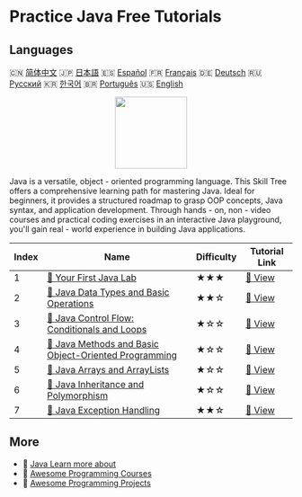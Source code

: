 # Practice Java Free Tutorials

## Languages

🇨🇳 [简体中文](README_zh.md) 🇯🇵 [日本語](README_ja.md) 🇪🇸 [Español](README_es.md) 🇫🇷 [Français](README_fr.md) 🇩🇪 [Deutsch](README_de.md) 🇷🇺 [Русский](README_ru.md) 🇰🇷 [한국어](README_ko.md) 🇧🇷 [Português](README_pt.md) 🇺🇸 [English](README.md) 

<div align="center">
<img width="128px" src="https://file.labex.io/path/vBtgM8cNsQFn.png">
</div>

Java is a versatile, object - oriented programming language. This Skill Tree offers a comprehensive learning path for mastering Java. Ideal for beginners, it provides a structured roadmap to grasp OOP concepts, Java syntax, and application development. Through hands - on, non - video courses and practical coding exercises in an interactive Java playground, you'll gain real - world experience in building Java applications.

|   Index | Name                                                                                                                                                  | Difficulty   | Tutorial Link                                                                                           |
|---------|-------------------------------------------------------------------------------------------------------------------------------------------------------|--------------|---------------------------------------------------------------------------------------------------------|
|       1 | [📖 Your First Java Lab](https://labex.io/en/tutorials/java-your-first-java-lab-411751)                                                               | ★★★          | [🔗 View](https://labex.io/en/tutorials/java-your-first-java-lab-411751)                                |
|       2 | [📖 Java Data Types and Basic Operations](https://labex.io/en/tutorials/java-java-data-types-and-basic-operations-413744)                             | ★★☆          | [🔗 View](https://labex.io/en/tutorials/java-java-data-types-and-basic-operations-413744)               |
|       3 | [📖 Java Control Flow: Conditionals and Loops](https://labex.io/en/tutorials/java-java-control-flow-conditionals-and-loops-413751)                    | ★☆☆          | [🔗 View](https://labex.io/en/tutorials/java-java-control-flow-conditionals-and-loops-413751)           |
|       4 | [📖 Java Methods and Basic Object-Oriented Programming](https://labex.io/en/tutorials/java-java-methods-and-basic-object-oriented-programming-413809) | ★☆☆          | [🔗 View](https://labex.io/en/tutorials/java-java-methods-and-basic-object-oriented-programming-413809) |
|       5 | [📖 Java Arrays and ArrayLists](https://labex.io/en/tutorials/java-java-arrays-and-arraylists-413820)                                                 | ★☆☆          | [🔗 View](https://labex.io/en/tutorials/java-java-arrays-and-arraylists-413820)                         |
|       6 | [📖 Java Inheritance and Polymorphism](https://labex.io/en/tutorials/java-java-inheritance-and-polymorphism-413825)                                   | ★☆☆          | [🔗 View](https://labex.io/en/tutorials/java-java-inheritance-and-polymorphism-413825)                  |
|       7 | [📖 Java Exception Handling](https://labex.io/en/tutorials/java-java-exception-handling-413830)                                                       | ★★☆          | [🔗 View](https://labex.io/en/tutorials/java-java-exception-handling-413830)                            |

## More

- 🔗 [Java Learn more about](https://labex.io/en/skilltrees/java)
- 🔗 [Awesome Programming Courses](https://github.com/labex-labs/awesome-programming-courses)
- 🔗 [Awesome Programming Projects](https://github.com/labex-labs/awesome-programming-projects)


